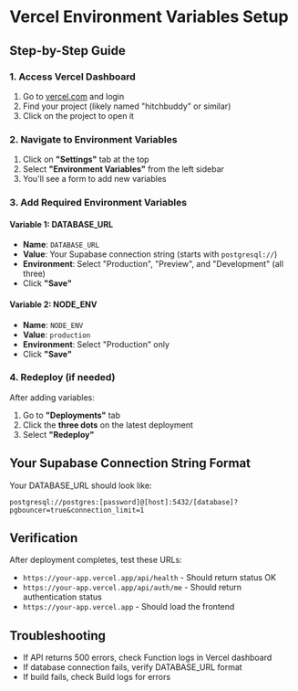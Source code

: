 # Vercel Environment Variables Setup

## Step-by-Step Guide

### 1. Access Vercel Dashboard
1. Go to [vercel.com](https://vercel.com) and login
2. Find your project (likely named "hitchbuddy" or similar)
3. Click on the project to open it

### 2. Navigate to Environment Variables
1. Click on **"Settings"** tab at the top
2. Select **"Environment Variables"** from the left sidebar
3. You'll see a form to add new variables

### 3. Add Required Environment Variables

#### Variable 1: DATABASE_URL
- **Name**: `DATABASE_URL`
- **Value**: Your Supabase connection string (starts with `postgresql://`)
- **Environment**: Select "Production", "Preview", and "Development" (all three)
- Click **"Save"**

#### Variable 2: NODE_ENV
- **Name**: `NODE_ENV`
- **Value**: `production`
- **Environment**: Select "Production" only
- Click **"Save"**

### 4. Redeploy (if needed)
After adding variables:
1. Go to **"Deployments"** tab
2. Click the **three dots** on the latest deployment
3. Select **"Redeploy"**

## Your Supabase Connection String Format
Your DATABASE_URL should look like:
```
postgresql://postgres:[password]@[host]:5432/[database]?pgbouncer=true&connection_limit=1
```

## Verification
After deployment completes, test these URLs:
- `https://your-app.vercel.app/api/health` - Should return status OK
- `https://your-app.vercel.app/api/auth/me` - Should return authentication status
- `https://your-app.vercel.app` - Should load the frontend

## Troubleshooting
- If API returns 500 errors, check Function logs in Vercel dashboard
- If database connection fails, verify DATABASE_URL format
- If build fails, check Build logs for errors